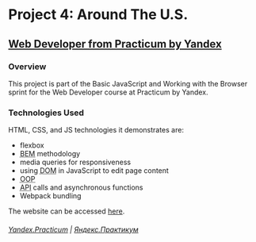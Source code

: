 # Project 4: Around The U.S.

## [Web Developer from Practicum by Yandex](https://practicum.yandex.com/web/)

### Overview

This project is part of the Basic JavaScript and Working with the Browser sprint for the Web Developer course at Practicum by Yandex.

### Technologies Used

HTML, CSS, and JS technologies it demonstrates are:

- flexbox
- <abbr title="Block, Element, Modifier">BEM</abbr> methodology
- media queries for responsiveness
- using <abbr title="Document Object Model">DOM</abbr> in JavaScript to edit page content
- <abbr title="Object Oriented Programming">OOP</abbr>
- <abbr title="application programming interface">API</abbr> calls and asynchronous functions
- Webpack bundling

The website can be accessed [here](https://derekschinke-practicum.github.io/web_project_4/).

###### [Yandex.Practicum](https://practicum.yandex.com/) | [Яндекс.Практикум](https://praktikum.yandex.ru/)
